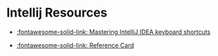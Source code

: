 Intellij Resources
===

- [:fontawesome-solid-link: Mastering IntelliJ IDEA keyboard shortcuts](https://www.jetbrains.com/help/idea/mastering-keyboard-shortcuts.html)

- [:fontawesome-solid-link: Reference Card](https://resources.jetbrains.com/storage/products/intellij-idea/docs/IntelliJIDEA_ReferenceCard.pdf)
